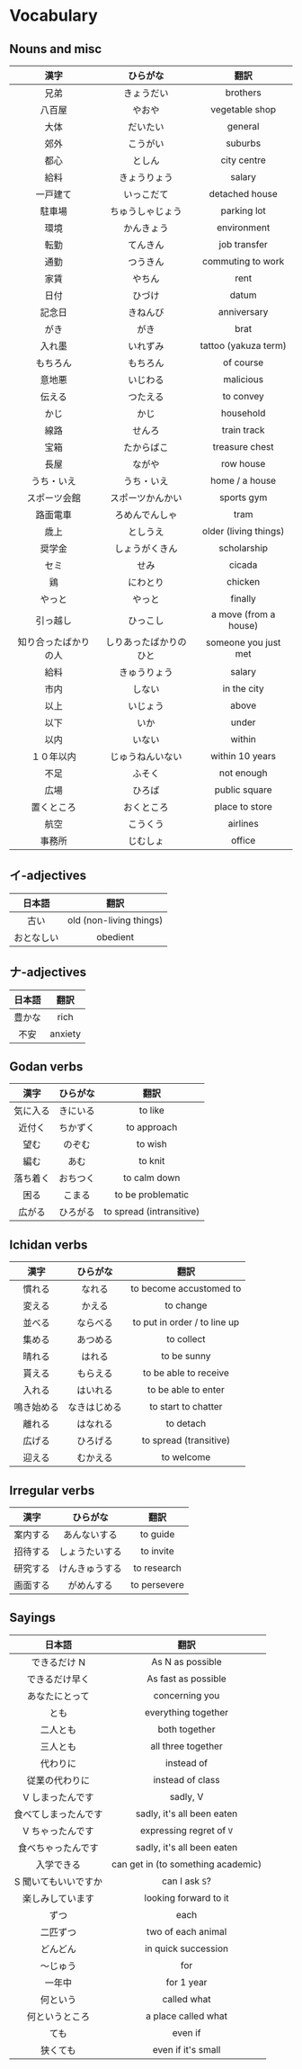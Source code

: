 # Vocabulary

## Nouns and misc

|         漢字         |        ひらがな        |         翻訳          |
| :------------------: | :--------------------: | :-------------------: |
|         兄弟         |       きょうだい       |       brothers        |
|        八百屋        |         やおや         |    vegetable shop     |
|         大体         |        だいたい        |        general        |
|         郊外         |        こうがい        |        suburbs        |
|         都心         |         としん         |      city centre      |
|         給料         |      きょうりょう      |        salary         |
|       一戸建て       |       いっこだて       |    detached house     |
|        駐車場        |    ちゅうしゃじょう    |      parking lot      |
|         環境         |       かんきょう       |      environment      |
|         転勤         |        てんきん        |     job transfer      |
|         通勤         |        つうきん        |   commuting to work   |
|         家賃         |         やちん         |         rent          |
|         日付         |         ひづけ         |         datum         |
|        記念日        |        きねんび        |      anniversary      |
|         がき         |          がき          |         brat          |
|        入れ墨        |        いれずみ        | tattoo (yakuza term)  |
|       もちろん       |        もちろん        |       of course       |
|        意地悪        |        いじわる        |       malicious       |
|        伝える        |        つたえる        |       to convey       |
|         かじ         |          かじ          |       household       |
|         線路         |         せんろ         |      train track      |
|         宝箱         |       たからばこ       |    treasure chest     |
|         長屋         |         ながや         |       row house       |
|      うち・いえ      |       うち・いえ       |    home / a house     |
|     スポーツ会館     |    スポーツかんかい    |      sports gym       |
|       路面電車       |     ろめんでんしゃ     |         tram          |
|         歳上         |        としうえ        | older (living things) |
|        奨学金        |     しょうがくきん     |      scholarship      |
|         セミ         |          せみ          |        cicada         |
|          鶏          |        にわとり        |        chicken        |
|        やっと        |         やっと         |        finally        |
|       引っ越し       |        ひっこし        | a move (from a house) |
| 知り合ったばかりの人 | しりあったばかりのひと | someone you just met  |
|         給料         |      きゅうりょう      |        salary         |
|         市内         |         しない         |      in the city      |
|         以上         |        いじょう        |         above         |
|         以下         |          いか          |         under         |
|         以内         |         いない         |        within         |
|      １０年以内      |    じゅうねんいない    |    within 10 years    |
|         不足         |         ふそく         |      not enough       |
|         広場         |         ひろば         |     public square     |
|      置くところ      |       おくところ       |    place to store     |
|         航空         |        こうくう        |       airlines        |
|        事務所        |        じむしょ        |        office         |

## イ-adjectives

|   日本語   |          翻訳           |
| :--------: | :---------------------: |
|    古い    | old (non-living things) |
| おとなしい |        obedient         |

## ナ-adjectives

| 日本語 |  翻訳   |
| :----: | :-----: |
| 豊かな |  rich   |
|  不安  | anxiety |

## Godan verbs

|   漢字   | ひらがな |           翻訳           |
| :------: | :------: | :----------------------: |
| 気に入る | きにいる |         to like          |
|  近付く  | ちかずく |       to approach        |
|   望む   |  のぞむ  |         to wish          |
|   編む   |   あむ   |         to knit          |
| 落ち着く | おちつく |       to calm down       |
|   困る   |  こまる  |    to be problematic     |
|  広がる  | ひろがる | to spread (intransitive) |

## Ichidan verbs

|    漢字    |   ひらがな   |             翻訳             |
| :--------: | :----------: | :--------------------------: |
|   慣れる   |    なれる    |   to become accustomed to    |
|   変える   |    かえる    |          to change           |
|   並べる   |   ならべる   | to put in order / to line up |
|   集める   |   あつめる   |          to collect          |
|   晴れる   |    はれる    |         to be sunny          |
|   貰える   |   もらえる   |    to be able to receive     |
|   入れる   |   はいれる   |     to be able to enter      |
| 鳴き始める | なきはじめる |     to start to chatter      |
|   離れる   |   はなれる   |          to detach           |
|   広げる   |   ひろげる   |    to spread (transitive)    |
|   迎える   |   むかえる   |          to welcome          |

## Irregular verbs

|   漢字   |    ひらがな    |     翻訳     |
| :------: | :------------: | :----------: |
| 案内する |  あんないする  |   to guide   |
| 招待する | しょうたいする |  to invite   |
| 研究する | けんきゅうする | to research  |
| 画面する |   がめんする   | to persevere |

## Sayings

|        日本語        |                翻訳                |
| :------------------: | :--------------------------------: |
|     できるだけ N     |          As N as possible          |
|    できるだけ早く    |        As fast as possible         |
|    あなたにとって    |           concerning you           |
|         とも         |        everything together         |
|       二人とも       |           both together            |
|       三人とも       |         all three together         |
|       代わりに       |             instead of             |
|    従業の代わりに    |          instead of class          |
|   V しまったんです   |              sadly, V              |
| 食べてしまったんです |     sadly, it's all been eaten     |
|   V ちゃったんです   |      expressing regret of `V`      |
|  食べちゃったんです  |     sadly, it's all been eaten     |
|      入学できる      | can get in (to something academic) |
| S 聞いてもいいですか |           can I ask `S`?           |
|   楽しみしています   |       looking forward to it        |
|         ずつ         |                each                |
|       二匹ずつ       |         two of each animal         |
|       どんどん       |        in quick succession         |
|       ～じゅう       |                for                 |
|        一年中        |             for 1 year             |
|       何という       |            called what             |
|    何というところ    |        a place called what         |
|         ても         |              even if               |
|       狭くても       |         even if it's small         |

